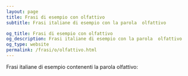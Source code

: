 ```yaml
---
layout: page
title: Frasi di esempio con olfattivo 
subtitle: Frasi italiane di esempio con la parola  olfattivo

og_title: Frasi di esempio con olfattivo 
og_description: Frasi italiane di esempio con la parola  olfattivo
og_type: website
permalink: /frasi/o/olfattivo.html
---
```


Frasi italiane di esempio contenenti la parola olfattivo:


